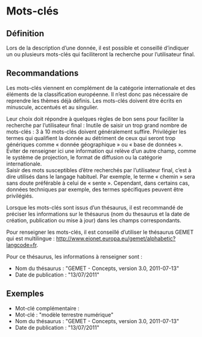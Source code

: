 <!-- Begin @dataKeywords.md -->

# Mots-clés

## Définition

Lors de la description d’une donnée, il est possible et conseillé d’indiquer un ou plusieurs mots-clés qui faciliteront la recherche pour l’utilisateur final.

## Recommandations

Les mots-clés viennent en complément de la catégorie internationale et des éléments de la classification européenne. Il n’est donc pas nécessaire de reprendre les thèmes déjà définis.
Les mots-clés doivent être écrits en minuscule, accentués et au singulier.

Leur choix doit répondre à quelques règles de bon sens pour faciliter la recherche par l’utilisateur final :
Inutile de saisir un trop grand nombre de mots-clés : 3 à 10 mots-clés doivent généralement suffire.
Privilégier les termes qui qualifient la donnée au détriment de ceux qui seront trop génériques comme « donnée géographique » ou « base de données ».  
Eviter de renseigner ici une information qui relève d’un autre champ, comme le système de projection, le format de diffusion ou la catégorie internationale.  
Saisir des mots susceptibles d’être recherchés par l’utilisateur final, c’est à dire utilisés dans le langage habituel. Par exemple, le terme « chemin » sera sans doute préférable à celui de « sente ». Cependant, dans certains cas, données techniques par exemple, des termes spécifiques peuvent être privilégiés.

Lorsque les mots-clés sont issus d’un thésaurus, il est recommandé de préciser les informations sur le thésaurus (nom du thesaurus et la date de création, publication ou mise à jour) dans les champs correspondants.

Pour renseigner les mots-clés, il est conseillé d’utiliser le thésaurus GEMET qui est multilingue :  http://www.eionet.europa.eu/gemet/alphabetic?langcode=fr.  

Pour ce thésaurus, les informations à renseigner sont :

- Nom du thésaurus : "GEMET - Concepts, version 3.0, 2011-07-13"
- Date de publication : "13/07/2011"

## Exemples

- Mot-clé complémentaire :
- Mot-clé : "modèle terrestre numérique"
- Nom du thésaurus : "GEMET - Concepts, version 3.0, 2011-07-13"
- Date de publication : "13/07/2011"

<!-- End @dataKeywords.md -->
